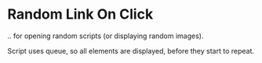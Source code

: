 # Random Link On Click

.. for opening random scripts (or displaying random images).


Script uses queue, so all elements are displayed, before they start to repeat.